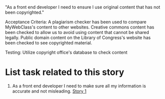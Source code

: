 "As a front end developer I need to ensure I use original content that has not been copyrighted."


Acceptance Criteria:
A plagiarism checker has been used to compare MyWebClass's content to other websites.
Creative commons content has been checked to allow us to avoid using content that cannot be shared legally.
Public domain content on the Library of Congress's website has been checked to see copyrighted material.

Testing: Utilize copyright office's database to check content


# List task related to this story
1. As a front end developer I need to make sure all my information is accurate and not misleading. [Story 1](Tasks/LegalTasks4.md)